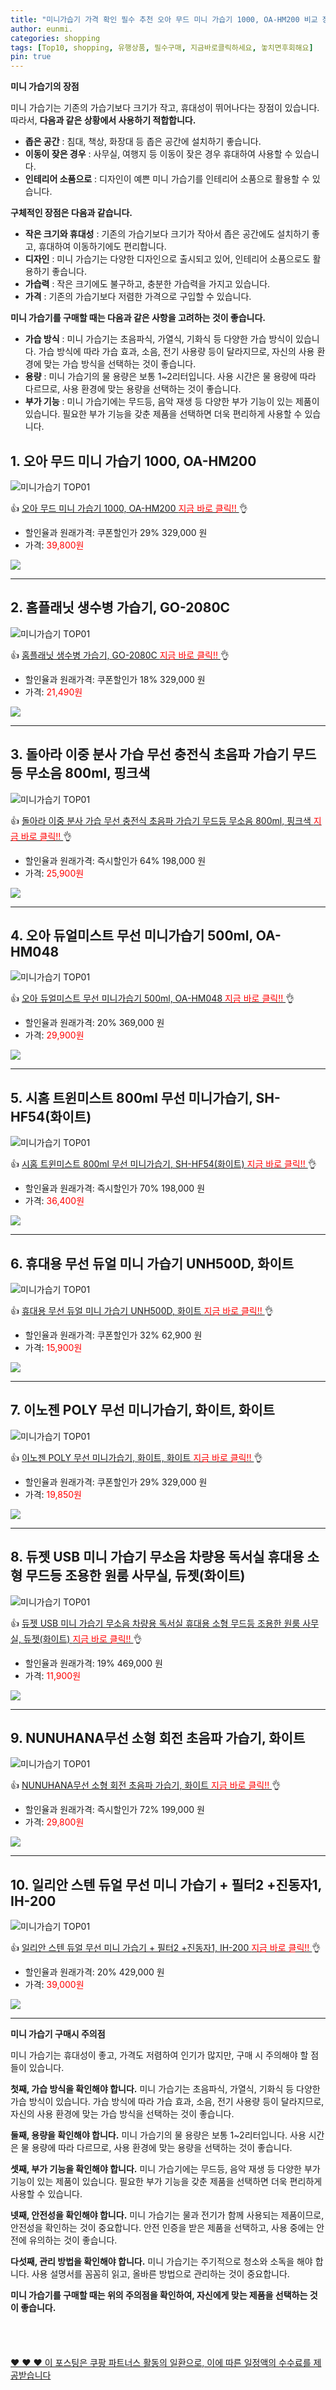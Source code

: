 ```yaml
---
title: "미니가습기 가격 확인 필수 추천 오아 무드 미니 가습기 1000, OA-HM200 비교 장점 구매가이드"
author: eunmi.
categories: shopping
tags: [Top10, shopping, 유행상품, 필수구매, 지금바로클릭하세요, 놓치면후회해요]
pin: true
---
```

**미니 가습기의 장점**

미니 가습기는 기존의 가습기보다 크기가 작고, 휴대성이 뛰어나다는 장점이 있습니다. 따라서, **다음과 같은 상황에서 사용하기 적합합니다.**

* **좁은 공간** : 침대, 책상, 화장대 등 좁은 공간에 설치하기 좋습니다.
* **이동이 잦은 경우** : 사무실, 여행지 등 이동이 잦은 경우 휴대하여 사용할 수 있습니다.
* **인테리어 소품으로** : 디자인이 예쁜 미니 가습기를 인테리어 소품으로 활용할 수 있습니다.

**구체적인 장점은 다음과 같습니다.**

* **작은 크기와 휴대성** : 기존의 가습기보다 크기가 작아서 좁은 공간에도 설치하기 좋고, 휴대하여 이동하기에도 편리합니다.
* **디자인** : 미니 가습기는 다양한 디자인으로 출시되고 있어, 인테리어 소품으로도 활용하기 좋습니다.
* **가습력** : 작은 크기에도 불구하고, 충분한 가습력을 가지고 있습니다.
* **가격** : 기존의 가습기보다 저렴한 가격으로 구입할 수 있습니다.

**미니 가습기를 구매할 때는 다음과 같은 사항을 고려하는 것이 좋습니다.**

* **가습 방식** : 미니 가습기는 초음파식, 가열식, 기화식 등 다양한 가습 방식이 있습니다. 가습 방식에 따라 가습 효과, 소음, 전기 사용량 등이 달라지므로, 자신의 사용 환경에 맞는 가습 방식을 선택하는 것이 좋습니다.
* **용량** : 미니 가습기의 물 용량은 보통 1~2리터입니다. 사용 시간은 물 용량에 따라 다르므로, 사용 환경에 맞는 용량을 선택하는 것이 좋습니다.
* **부가 기능** : 미니 가습기에는 무드등, 음악 재생 등 다양한 부가 기능이 있는 제품이 있습니다. 필요한 부가 기능을 갖춘 제품을 선택하면 더욱 편리하게 사용할 수 있습니다.

   

## 1. 오아 무드 미니 가습기 1000, OA-HM200

![미니가습기 TOP01](https://thumbnail7.coupangcdn.com/thumbnails/remote/230x230ex/image/retail/images/907373720351413-4afd122c-d1d6-43db-8b72-f45c8df56eb8.jpg)


👍 [오아 무드 미니 가습기 1000, OA-HM200 <font color=red> 지금 바로 클릭!! </font> ](https://link.coupang.com/re/AFFSDP?lptag=AF3617701&subid=GithubCoopas&pageKey=39488821&traceid=V0-153&itemId=144967436&vendorItemId=3318224889) 👌 


- 할인율과 원래가격: 쿠폰할인가 29%  329,000   원
- 가격: <span style='color:red'>39,800원</span>

[![](/discount_price.png)](https://link.coupang.com/re/AFFSDP?lptag=AF3617701&subid=GithubCoopas&pageKey=39488821&traceid=V0-153&itemId=144967436&vendorItemId=3318224889)

---


   

## 2. 홈플래닛 생수병 가습기, GO-2080C

![미니가습기 TOP01](https://thumbnail9.coupangcdn.com/thumbnails/remote/230x230ex/image/retail/images/2062849848167032-35500db9-aa76-44e6-9969-02d938eb0c85.jpg)


👍 [홈플래닛 생수병 가습기, GO-2080C <font color=red> 지금 바로 클릭!! </font> ](https://link.coupang.com/re/AFFSDP?lptag=AF3617701&subid=GithubCoopas&pageKey=5234137918&traceid=V0-153&itemId=7375671438&vendorItemId=74666760106) 👌 


- 할인율과 원래가격: 쿠폰할인가 18%  329,000   원
- 가격: <span style='color:red'>21,490원</span>

[![](/discount_price.png)](https://link.coupang.com/re/AFFSDP?lptag=AF3617701&subid=GithubCoopas&pageKey=5234137918&traceid=V0-153&itemId=7375671438&vendorItemId=74666760106)

---


   

## 3. 돌아라 이중 분사 가습 무선 충전식 초음파 가습기 무드등 무소음 800ml, 핑크색

![미니가습기 TOP01](https://thumbnail10.coupangcdn.com/thumbnails/remote/230x230ex/image/vendor_inventory/fb4c/5f0b9c75810c6d2ad09522c26d16098ceb5e0cf3ecb47066d899e7f9fb83.jpg)


👍 [돌아라 이중 분사 가습 무선 충전식 초음파 가습기 무드등 무소음 800ml, 핑크색 <font color=red> 지금 바로 클릭!! </font> ](https://link.coupang.com/re/AFFSDP?lptag=AF3617701&subid=GithubCoopas&pageKey=7621342603&traceid=V0-153&itemId=20206757487&vendorItemId=87297026282) 👌 


- 할인율과 원래가격: 즉시할인가 64%  198,000   원
- 가격: <span style='color:red'>25,900원</span>

[![](/discount_price.png)](https://link.coupang.com/re/AFFSDP?lptag=AF3617701&subid=GithubCoopas&pageKey=7621342603&traceid=V0-153&itemId=20206757487&vendorItemId=87297026282)

---


   

## 4. 오아 듀얼미스트 무선 미니가습기 500ml, OA-HM048

![미니가습기 TOP01](https://thumbnail6.coupangcdn.com/thumbnails/remote/230x230ex/image/retail/images/2980016791220285-c7aa4d97-a024-445e-aa35-548cd4161f25.jpg)


👍 [오아 듀얼미스트 무선 미니가습기 500ml, OA-HM048 <font color=red> 지금 바로 클릭!! </font> ](https://link.coupang.com/re/AFFSDP?lptag=AF3617701&subid=GithubCoopas&pageKey=327644303&traceid=V0-153&itemId=1048302783&vendorItemId=5512650458) 👌 


- 할인율과 원래가격: 20%  369,000   원
- 가격: <span style='color:red'>29,900원</span>

[![](/discount_price.png)](https://link.coupang.com/re/AFFSDP?lptag=AF3617701&subid=GithubCoopas&pageKey=327644303&traceid=V0-153&itemId=1048302783&vendorItemId=5512650458)

---


   

## 5. 시홈 트윈미스트 800ml 무선 미니가습기, SH-HF54(화이트)

![미니가습기 TOP01](https://thumbnail7.coupangcdn.com/thumbnails/remote/230x230ex/image/vendor_inventory/f86b/d196286f1dda2c6ad5f6f1fbb1e38299561e3a94d8909020195630523e61.jpg)


👍 [시홈 트윈미스트 800ml 무선 미니가습기, SH-HF54(화이트) <font color=red> 지금 바로 클릭!! </font> ](https://link.coupang.com/re/AFFSDP?lptag=AF3617701&subid=GithubCoopas&pageKey=7636809367&traceid=V0-153&itemId=20280741878&vendorItemId=87361479123) 👌 


- 할인율과 원래가격: 즉시할인가 70%  198,000   원
- 가격: <span style='color:red'>36,400원</span>

[![](/discount_price.png)](https://link.coupang.com/re/AFFSDP?lptag=AF3617701&subid=GithubCoopas&pageKey=7636809367&traceid=V0-153&itemId=20280741878&vendorItemId=87361479123)

---


   

## 6. 휴대용 무선 듀얼 미니 가습기 UNH500D, 화이트

![미니가습기 TOP01](https://thumbnail6.coupangcdn.com/thumbnails/remote/230x230ex/image/vendor_inventory/9c62/9a4018031b92e7d0931c4b22689705b841b1a4639f899fe8f0245cdd934b.JPG)


👍 [휴대용 무선 듀얼 미니 가습기 UNH500D, 화이트 <font color=red> 지금 바로 클릭!! </font> ](https://link.coupang.com/re/AFFSDP?lptag=AF3617701&subid=GithubCoopas&pageKey=7645546721&traceid=V0-153&itemId=20328278321&vendorItemId=87624860995) 👌 


- 할인율과 원래가격: 쿠폰할인가 32%  62,900   원
- 가격: <span style='color:red'>15,900원</span>

[![](/discount_price.png)](https://link.coupang.com/re/AFFSDP?lptag=AF3617701&subid=GithubCoopas&pageKey=7645546721&traceid=V0-153&itemId=20328278321&vendorItemId=87624860995)

---


   

## 7. 이노젠 POLY 무선 미니가습기, 화이트, 화이트

![미니가습기 TOP01](https://thumbnail6.coupangcdn.com/thumbnails/remote/230x230ex/image/vendor_inventory/2a5e/718b604e9ebf308df054ce6b5d8fa1d234054913075cd8ac6e3e5d419dc0.jpg)


👍 [이노젠 POLY 무선 미니가습기, 화이트, 화이트 <font color=red> 지금 바로 클릭!! </font> ](https://link.coupang.com/re/AFFSDP?lptag=AF3617701&subid=GithubCoopas&pageKey=2151914856&traceid=V0-153&itemId=3654259748&vendorItemId=71639715355) 👌 


- 할인율과 원래가격: 쿠폰할인가 29%  329,000   원
- 가격: <span style='color:red'>19,850원</span>

[![](/discount_price.png)](https://link.coupang.com/re/AFFSDP?lptag=AF3617701&subid=GithubCoopas&pageKey=2151914856&traceid=V0-153&itemId=3654259748&vendorItemId=71639715355)

---


   

## 8. 듀젯 USB 미니 가습기 무소음 차량용 독서실 휴대용 소형 무드등 조용한 원룸 사무실, 듀젯(화이트)

![미니가습기 TOP01](https://thumbnail8.coupangcdn.com/thumbnails/remote/230x230ex/image/vendor_inventory/5901/31ac88e76c61dd0c812fdc50820e95b0ed74963a6da7942597395194559d.jpg)


👍 [듀젯 USB 미니 가습기 무소음 차량용 독서실 휴대용 소형 무드등 조용한 원룸 사무실, 듀젯(화이트) <font color=red> 지금 바로 클릭!! </font> ](https://link.coupang.com/re/AFFSDP?lptag=AF3617701&subid=GithubCoopas&pageKey=6212985531&traceid=V0-153&itemId=12394105242&vendorItemId=79663722454) 👌 


- 할인율과 원래가격: 19%  469,000   원
- 가격: <span style='color:red'>11,900원</span>

[![](/discount_price.png)](https://link.coupang.com/re/AFFSDP?lptag=AF3617701&subid=GithubCoopas&pageKey=6212985531&traceid=V0-153&itemId=12394105242&vendorItemId=79663722454)

---


   

## 9. NUNUHANA무선 소형 회전 초음파 가습기, 화이트

![미니가습기 TOP01](https://thumbnail6.coupangcdn.com/thumbnails/remote/230x230ex/image/vendor_inventory/77ec/f267b3ca8ceadfee8ff73ba67e649156c6e78bacd060691628204d7c6233.jpg)


👍 [NUNUHANA무선 소형 회전 초음파 가습기, 화이트 <font color=red> 지금 바로 클릭!! </font> ](https://link.coupang.com/re/AFFSDP?lptag=AF3617701&subid=GithubCoopas&pageKey=7648827545&traceid=V0-153&itemId=20345985558&vendorItemId=87430657988) 👌 


- 할인율과 원래가격: 즉시할인가 72%  199,000   원
- 가격: <span style='color:red'>29,800원</span>

[![](/discount_price.png)](https://link.coupang.com/re/AFFSDP?lptag=AF3617701&subid=GithubCoopas&pageKey=7648827545&traceid=V0-153&itemId=20345985558&vendorItemId=87430657988)

---


   

## 10. 일리안 스텐 듀얼 무선 미니 가습기 + 필터2 +진동자1, IH-200

![미니가습기 TOP01](https://thumbnail10.coupangcdn.com/thumbnails/remote/230x230ex/image/vendor_inventory/7d66/eee428e49107a2b2e17c0313cf70e338c820d120fc2aec93de48c4148271.jpg)


👍 [일리안 스텐 듀얼 무선 미니 가습기 + 필터2 +진동자1, IH-200 <font color=red> 지금 바로 클릭!! </font> ](https://link.coupang.com/re/AFFSDP?lptag=AF3617701&subid=GithubCoopas&pageKey=7635374594&traceid=V0-153&itemId=20273821822&vendorItemId=87554811594) 👌 


- 할인율과 원래가격: 20%  429,000   원
- 가격: <span style='color:red'>39,000원</span>

[![](/discount_price.png)](https://link.coupang.com/re/AFFSDP?lptag=AF3617701&subid=GithubCoopas&pageKey=7635374594&traceid=V0-153&itemId=20273821822&vendorItemId=87554811594)

---
**미니 가습기 구매시 주의점**

미니 가습기는 휴대성이 좋고, 가격도 저렴하여 인기가 많지만, 구매 시 주의해야 할 점들이 있습니다.

**첫째, 가습 방식을 확인해야 합니다.** 미니 가습기는 초음파식, 가열식, 기화식 등 다양한 가습 방식이 있습니다. 가습 방식에 따라 가습 효과, 소음, 전기 사용량 등이 달라지므로, 자신의 사용 환경에 맞는 가습 방식을 선택하는 것이 좋습니다.

**둘째, 용량을 확인해야 합니다.** 미니 가습기의 물 용량은 보통 1~2리터입니다. 사용 시간은 물 용량에 따라 다르므로, 사용 환경에 맞는 용량을 선택하는 것이 좋습니다.

**셋째, 부가 기능을 확인해야 합니다.** 미니 가습기에는 무드등, 음악 재생 등 다양한 부가 기능이 있는 제품이 있습니다. 필요한 부가 기능을 갖춘 제품을 선택하면 더욱 편리하게 사용할 수 있습니다.

**넷째, 안전성을 확인해야 합니다.** 미니 가습기는 물과 전기가 함께 사용되는 제품이므로, 안전성을 확인하는 것이 중요합니다. 안전 인증을 받은 제품을 선택하고, 사용 중에는 안전에 유의하는 것이 좋습니다.

**다섯째, 관리 방법을 확인해야 합니다.** 미니 가습기는 주기적으로 청소와 소독을 해야 합니다. 사용 설명서를 꼼꼼히 읽고, 올바른 방법으로 관리하는 것이 중요합니다.

**미니 가습기를 구매할 때는 위의 주의점을 확인하여, 자신에게 맞는 제품을 선택하는 것이 좋습니다.**<br><br><br><br><br> [ ❤ ❤ ❤ 이 포스팅은 쿠팡 파트너스 활동의 일환으로, 이에 따른 일정액의 수수료를 제공받습니다](https://link.coupang.com/a/bcEFyh)